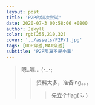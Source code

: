 ```yaml
---
layout: post
title: 'P2P的初次尝试'
date: 2020-07-3 00:58:06 +0800
author: Jekyll
color: rgb(255,210,32)
cover: '../assets/P2P/1.jpg'
tags: [UDP穿透,NAT穿透] 
subtitle: 'P2P那真不是小事'
---
```

>嗯..嘛... (･_･;
>>资料太多，准备ing。。。
>>>先立个flag( ̀⌄ ́)